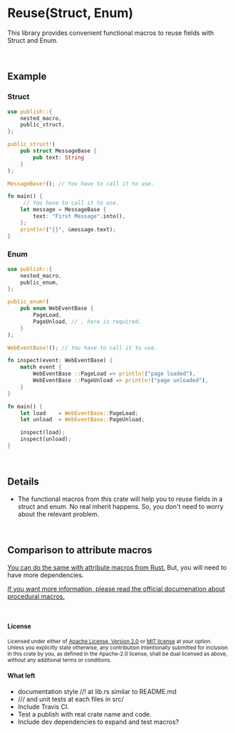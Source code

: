 Reuse(Struct, Enum)
=============

This library provides convenient functional macros to reuse fields with Struct and Enum.

<br>

## Example

### Struct

```rust
use publish::{
    nested_macro,
    public_struct,
};

public_struct!(
    pub struct MessageBase {
        pub text: String
    }
);

MessageBase!(); // You have to call it to use.

fn main() {
     // You have to call it to use.
    let message = MessageBase {
        text: "First Message".into(),
    };
    println!("{}", &message.text);
}
```

### Enum

```rust
use publish::{
    nested_macro,
    public_enum,
};

public_enum!(
    pub enum WebEventBase {
        PageLoad,
        PageUnload, // , here is required.
    }
);

WebEventBase!(); // You have to call it to use.

fn inspect(event: WebEventBase) {
    match event {
        WebEventBase ::PageLoad => println!("page loaded"),
        WebEventBase ::PageUnload => println!("page unloaded"),
    }
}

fn main() {
    let load    = WebEventBase::PageLoad;
    let unload  = WebEventBase::PageUnload;

    inspect(load);
    inspect(unload);
}
```

<br>

## Details

- The functional macros from this crate will help you to reuse fields in a struct and enum. No real inherit happens. So, you don't need to worry about the relevant problem.

<br>

## Comparison to attribute macros

[You can do the same with attribute macros from Rust.](https://github.com/steadylearner/Rust-Full-Stack/tree/master/macro/attribute) But, you will need to have more dependencies.

[If you want more information, please read the official documenation about procedural macros.](https://doc.rust-lang.org/reference/procedural-macros.html#attribute-macros)

<br>

#### License

<sup>
Licensed under either of <a href="LICENSE-APACHE">Apache License, Version
2.0</a> or <a href="LICENSE-MIT">MIT license</a> at your option.
</sup>

<br>

<sub>
Unless you explicitly state otherwise, any contribution intentionally submitted
for inclusion in this crate by you, as defined in the Apache-2.0 license, shall
be dual licensed as above, without any additional terms or conditions.
</sub>

#### What left

* documentation style //! at lib.rs similar to README.md
* /// and unit tests at each files in src/
* Include Travis CI.
* Test a publish with real crate name and code.
* Include dev dependencies to expand and test macros?
